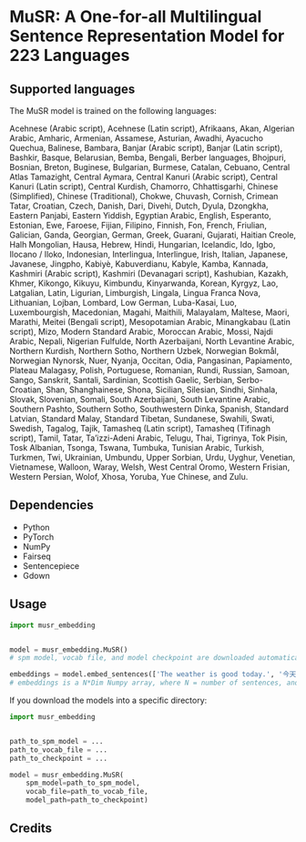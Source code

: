 # MuSR: A One-for-all Multilingual Sentence Representation Model for 223 Languages

## Supported languages

The MuSR model is trained on the following languages:

Acehnese (Arabic script), Acehnese (Latin script), Afrikaans, Akan, Algerian Arabic, Amharic, Armenian, Assamese, Asturian, Awadhi, Ayacucho Quechua, Balinese, Bambara, Banjar (Arabic script), Banjar (Latin script), Bashkir, Basque, Belarusian, Bemba, Bengali, Berber languages, Bhojpuri, Bosnian, Breton, Buginese, Bulgarian, Burmese, Catalan, Cebuano, Central Atlas Tamazight, Central Aymara, Central Kanuri (Arabic script), Central Kanuri (Latin script), Central Kurdish, Chamorro, Chhattisgarhi, Chinese (Simplified), Chinese (Traditional), Chokwe, Chuvash, Cornish, Crimean Tatar, Croatian, Czech, Danish, Dari, Divehi, Dutch, Dyula, Dzongkha, Eastern Panjabi, Eastern Yiddish, Egyptian Arabic, English, Esperanto, Estonian, Ewe, Faroese, Fijian, Filipino, Finnish, Fon, French, Friulian, Galician, Ganda, Georgian, German, Greek, Guarani, Gujarati, Haitian Creole, Halh Mongolian, Hausa, Hebrew, Hindi, Hungarian, Icelandic, Ido, Igbo, Ilocano / Iloko, Indonesian, Interlingua, Interlingue, Irish, Italian, Japanese, Javanese, Jingpho, Kabiyè, Kabuverdianu, Kabyle, Kamba, Kannada, Kashmiri (Arabic script), Kashmiri (Devanagari script), Kashubian, Kazakh, Khmer, Kikongo, Kikuyu, Kimbundu, Kinyarwanda, Korean, Kyrgyz, Lao, Latgalian, Latin, Ligurian, Limburgish, Lingala, Lingua Franca Nova, Lithuanian, Lojban, Lombard, Low German, Luba-Kasai, Luo, Luxembourgish, Macedonian, Magahi, Maithili, Malayalam, Maltese, Maori, Marathi, Meitei (Bengali script), Mesopotamian Arabic, Minangkabau (Latin script), Mizo, Modern Standard Arabic, Moroccan Arabic, Mossi, Najdi Arabic, Nepali, Nigerian Fulfulde, North Azerbaijani, North Levantine Arabic, Northern Kurdish, Northern Sotho, Northern Uzbek, Norwegian Bokmål, Norwegian Nynorsk, Nuer, Nyanja, Occitan, Odia, Pangasinan, Papiamento, Plateau Malagasy, Polish, Portuguese, Romanian, Rundi, Russian, Samoan, Sango, Sanskrit, Santali, Sardinian, Scottish Gaelic, Serbian, Serbo-Croatian, Shan, Shanghainese, Shona, Sicilian, Silesian, Sindhi, Sinhala, Slovak, Slovenian, Somali, South Azerbaijani, South Levantine Arabic, Southern Pashto, Southern Sotho, Southwestern Dinka, Spanish, Standard Latvian, Standard Malay, Standard Tibetan, Sundanese, Swahili, Swati, Swedish, Tagalog, Tajik, Tamasheq (Latin script), Tamasheq (Tifinagh script), Tamil, Tatar, Ta’izzi-Adeni Arabic, Telugu, Thai, Tigrinya, Tok Pisin, Tosk Albanian, Tsonga, Tswana, Tumbuka, Tunisian Arabic, Turkish, Turkmen, Twi, Ukrainian, Umbundu, Upper Sorbian, Urdu, Uyghur, Venetian, Vietnamese, Walloon, Waray, Welsh, West Central Oromo, Western Frisian, Western Persian, Wolof, Xhosa, Yoruba, Yue Chinese, and Zulu.

## Dependencies

* Python 
* PyTorch
* NumPy
* Fairseq
* Sentencepiece
* Gdown

## Usage

```python
import musr_embedding


model = musr_embedding.MuSR()
# spm model, vocab file, and model checkpoint are downloaded automatically.

embeddings = model.embed_sentences(['The weather is good today.', '今天天气很好。'])
# embeddings is a N*Dim Numpy array, where N = number of sentences, and Dim = sentence embedding dimension.
```

If you download the models into a specific directory:

```python
import musr_embedding


path_to_spm_model = ...
path_to_vocab_file = ...
path_to_checkpoint = ...

model = musr_embedding.MuSR(
    spm_model=path_to_spm_model, 
    vocab_file=path_to_vocab_file, 
    model_path=path_to_checkpoint)
```

## Credits


